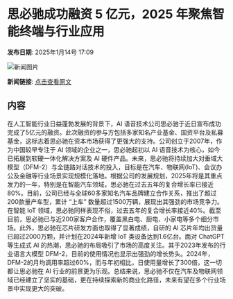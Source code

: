 # 思必驰成功融资 5 亿元，2025 年聚焦智能终端与行业应用

**发布日期**: 2025年1月14号 17:09

![新闻图片](https://pic.chinaz.com/picmap/201812101541429574_0.jpg)

**新闻链接**: [点击查看原文](https://www.aibase.com/zh/news/14709)

## 内容

在人工智能行业日益蓬勃发展的背景下，AI 语音技术公司思必驰于近日宣布成功完成了5亿元的融资。此次融资的参与方包括多家知名产业基金、国资平台及私募基金，这标志着思必驰在资本市场获得了更强大的支持。公司创立于2007年，作为中国较早专注于 AI 领域的企业之一，思必驰起初以 AI 语音技术为核心，如今已拓展到软硬一体化解决方案及 AI 硬件产品。未来，思必驰将持续加大对垂域大模型（DFM-2）与全链路对话技术的投入，目标是在汽车、物联网(IoT)、会议办公及金融等行业场景实现规模化落地。根据公司的发展规划，2025年将是其重点发力的一年，特别是在智能汽车领域，思必驰在过去五年的复合增长率已接近80%。目前，公司已经与全球60多家知名汽车品牌建立合作关系，推出了超过200款量产车型，累计 “上车” 数量超过1500万辆，展现出其强劲的市场竞争力。在智能 IoT 领域，思必驰同样表现不俗，过去五年的复合增长率接近40%。截至目前，思必驰已与近200家客户合作，覆盖黑白电、厨电、小家电等多个细分市场。此外，思必驰在芯片研发方面也取得了显著成绩，自研的 AI 芯片年均出货量已超过2000万颗，并计划在2024年新增 IoT 类设备达到1.6亿台。面对 ChatGPT 等生成式 AI 的热潮，思必驰的布局吸引了市场的高度关注。其于2023年发布的行业语言大模型 DFM-2，目前的使用情况也显示出强劲的增长势头。2024年，DFM-2的月均调用率超过60%，而与年初相比，日使用量增长了300倍，这一切都让思必驰在 AI 行业的前景更为乐观。总结来说，思必驰不仅在汽车及物联网领域已经建立了坚实的基础，更在持续探索新的商业化路径，未来有望在多个行业场景中实现更大的突破。
